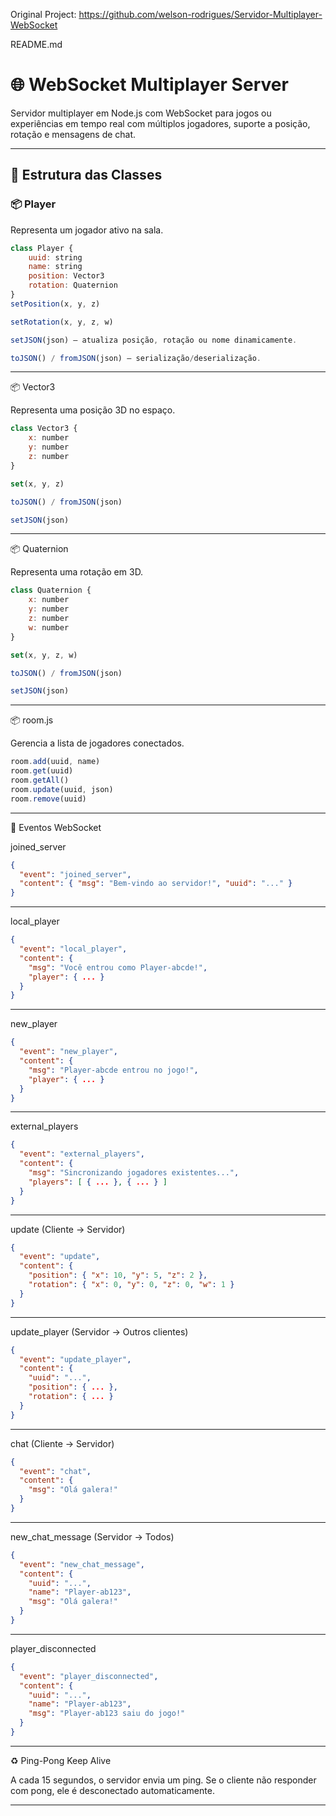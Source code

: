 Original Project: https://github.com/welson-rodrigues/Servidor-Multiplayer-WebSocket


README.md

# 🌐 WebSocket Multiplayer Server

Servidor multiplayer em Node.js com WebSocket para jogos ou experiências em tempo real com múltiplos jogadores, suporte a posição, rotação e mensagens de chat.

---

## 🧱 Estrutura das Classes

### 📦 Player

Representa um jogador ativo na sala.

```js
class Player {
    uuid: string
    name: string
    position: Vector3
    rotation: Quaternion
}
setPosition(x, y, z)

setRotation(x, y, z, w)

setJSON(json) — atualiza posição, rotação ou nome dinamicamente.

toJSON() / fromJSON(json) — serialização/deserialização.

```

---

📦 Vector3

Representa uma posição 3D no espaço.
```js
class Vector3 {
    x: number
    y: number
    z: number
}

set(x, y, z)

toJSON() / fromJSON(json)

setJSON(json)

```

---

📦 Quaternion

Representa uma rotação em 3D.
```js
class Quaternion {
    x: number
    y: number
    z: number
    w: number
}

set(x, y, z, w)

toJSON() / fromJSON(json)

setJSON(json)

```
---

📦 room.js

Gerencia a lista de jogadores conectados.
```js
room.add(uuid, name)
room.get(uuid)
room.getAll()
room.update(uuid, json)
room.remove(uuid)

```
---

🔄 Eventos WebSocket

joined_server
```json
{
  "event": "joined_server",
  "content": { "msg": "Bem-vindo ao servidor!", "uuid": "..." }
}
```

---

local_player
```json
{
  "event": "local_player",
  "content": {
    "msg": "Você entrou como Player-abcde!",
    "player": { ... }
  }
}

```
---

new_player
```json
{
  "event": "new_player",
  "content": {
    "msg": "Player-abcde entrou no jogo!",
    "player": { ... }
  }
}
```

---

external_players
```json
{
  "event": "external_players",
  "content": {
    "msg": "Sincronizando jogadores existentes...",
    "players": [ { ... }, { ... } ]
  }
}

```
---

update (Cliente → Servidor)
```json
{
  "event": "update",
  "content": {
    "position": { "x": 10, "y": 5, "z": 2 },
    "rotation": { "x": 0, "y": 0, "z": 0, "w": 1 }
  }
}

```
---

update_player (Servidor → Outros clientes)
```json
{
  "event": "update_player",
  "content": {
    "uuid": "...",
    "position": { ... },
    "rotation": { ... }
  }
}
```

---

chat (Cliente → Servidor)
```json
{
  "event": "chat",
  "content": {
    "msg": "Olá galera!"
  }
}

```
---

new_chat_message (Servidor → Todos)
```json
{
  "event": "new_chat_message",
  "content": {
    "uuid": "...",
    "name": "Player-ab123",
    "msg": "Olá galera!"
  }
}

```
---

player_disconnected
```json
{
  "event": "player_disconnected",
  "content": {
    "uuid": "...",
    "name": "Player-ab123",
    "msg": "Player-ab123 saiu do jogo!"
  }
}
```

---

♻️ Ping-Pong Keep Alive

A cada 15 segundos, o servidor envia um ping. Se o cliente não responder com pong, ele é desconectado automaticamente.


---
